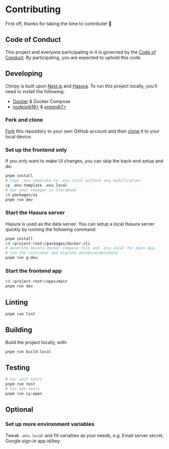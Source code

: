 # Contributing

First off, thanks for taking the time to contribute! 🙌

## Code of Conduct

This project and everyone participating in it is governed by the [Code of Conduct](CODE_OF_CONDUCT.md). By participating, you are expected to uphold this code.

## Developing

Chirpy is built upon [Next.js](https://nextjs.org) and [Hasura](https://github.com/hasura/graphql-engine). To run this project locally, you'll need to install the following:

- [Docker](https://docs.docker.com/get-docker) & Docker Compose
- [nodejs@16+](https://nodejs.org) & [pnpm@7+](https://pnpm.io/)

### Fork and clone

[Fork](https://help.github.com/articles/fork-a-repo/) this repository to your
own GitHub account and then [clone](https://help.github.com/articles/cloning-a-repository/) it to your local device.

### Set up the frontend only

If you only want to make UI changes, you can skip the back-end setup and do:

```bash
pnpm install
# Copy .env-template to .env.local without any modification
cp .env-template .env.local
# See your changes in Storybook
cd packages/ui
pnpm run dev
```

### Start the Hasura server

Hasura is used as the data server. You can setup a local Hasura server quickly by running the following command:

```bash
pnpm install
cd <project-root>/packages/docker-cli
# Generate Hasura docker-compose file and .env.local for main app,
# run the contianer and migrate database/metadata
pnpm run g:dev
```

### Start the frontend app

```bash
cd <project-root>/apps/main
pnpm run dev
```

## Linting

```bash
pnpm run lint
```

## Building

Build the project locally, with:

```bash
pnpm run build:local
```

## Testing

```bash
# For unit tests
pnpm run test
# For e2e tests
pnpm run cy:open
```

## Optional

### Set up more environment variables

Tweak `.env.local` and fill variables as your needs, e.g. Email server secret, Google sign-in app id/key.
